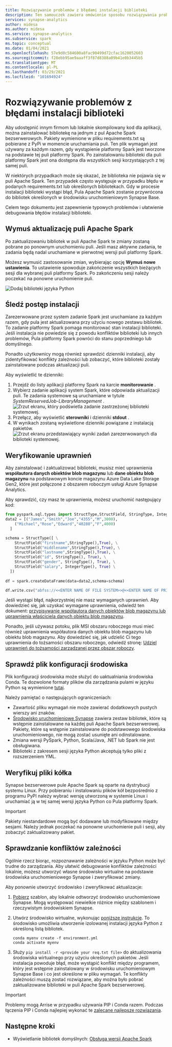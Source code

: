 ```yaml
---
title: Rozwiązywanie problemów z błędami instalacji biblioteki
description: Ten samouczek zawiera omówienie sposobu rozwiązywania problemów z błędami instalacji biblioteki.
services: synapse-analytics
author: midesa
ms.author: midesa
ms.service: synapse-analytics
ms.subservice: spark
ms.topic: conceptual
ms.date: 01/04/2021
ms.openlocfilehash: 57e9d0c584600a8fac90499d72cfac1620052603
ms.sourcegitcommit: f28ebb95ae9aaaff3f87d8388a09b41e0b3445b5
ms.translationtype: MT
ms.contentlocale: pl-PL
ms.lasthandoff: 03/29/2021
ms.locfileid: "101694924"
---
```

# <a name="troubleshoot-library-installation-errors"></a>Rozwiązywanie problemów z błędami instalacji biblioteki 
Aby udostępnić innym firmom lub lokalnie skompilowany kod dla aplikacji, można zainstalować bibliotekę na jednym z pul Apache Spark bezserwerowych. Pakiety wymienione w pliku requirements.txt są pobierane z PyPi w momencie uruchamiania puli. Ten plik wymagań jest używany za każdym razem, gdy wystąpienie platformy Spark jest tworzone na podstawie tej puli platformy Spark. Po zainstalowaniu biblioteki dla puli platformy Spark jest ona dostępna dla wszystkich sesji korzystających z tej samej puli. 

W niektórych przypadkach może się okazać, że biblioteka nie pojawia się w puli Apache Spark. Ten przypadek często występuje w przypadku błędu w podanych requirements.txt lub określonych bibliotekach. Gdy w procesie instalacji biblioteki wystąpi błąd, Pula Apache Spark zostanie przywrócona do bibliotek określonych w środowisku uruchomieniowym Synapse Base.

Celem tego dokumentu jest zapewnienie typowych problemów i ułatwienie debugowania błędów instalacji biblioteki.

## <a name="force-update-your-apache-spark-pool"></a>Wymuś aktualizację puli Apache Spark
Po zaktualizowaniu bibliotek w puli Apache Spark te zmiany zostaną pobrane po ponownym uruchomieniu puli. Jeśli masz aktywne zadania, te zadania będą nadal uruchamiane w pierwotnej wersji puli platformy Spark.

Możesz wymusić zastosowanie zmian, wybierając opcję **Wymuś nowe ustawienia**. To ustawienie spowoduje zakończenie wszystkich bieżących sesji dla wybranej puli platformy Spark. Po zakończeniu sesji należy poczekać na ponowne uruchomienie puli. 

![Dodaj biblioteki języka Python](./media/apache-spark-azure-portal-add-libraries/update-libraries.png "Dodaj biblioteki języka Python")

## <a name="track-installation-progress"></a>Śledź postęp instalacji
Zarezerwowane przez system zadanie Spark jest uruchamiane za każdym razem, gdy pula jest aktualizowana przy użyciu nowego zestawu bibliotek. To zadanie platformy Spark pomaga monitorować stan instalacji biblioteki. Jeśli instalacja nie powiedzie się z powodu konfliktów biblioteki lub innych problemów, Pula platformy Spark powróci do stanu poprzedniego lub domyślnego. 

Ponadto użytkownicy mogą również sprawdzić dzienniki instalacji, aby zidentyfikować konflikty zależności lub zobaczyć, które biblioteki zostały zainstalowane podczas aktualizacji puli.

Aby wyświetlić te dzienniki:
1. Przejdź do listy aplikacji platformy Spark na karcie **monitorowanie** . 
2. Wybierz zadanie aplikacji system Spark, które odpowiada aktualizacji puli. Te zadania systemowe są uruchamiane w tytule *SystemReservedJob-LibraryManagement* .
   ![Zrzut ekranu, który podświetla zadanie zastrzeżonej biblioteki systemowej.](./media/apache-spark-azure-portal-add-libraries/system-reserved-library-job.png "Wyświetl zadanie biblioteki systemowej")
3. Przełącz, aby wyświetlić **sterowniki** i dzienniki **stdout** . 
4. W wynikach zostaną wyświetlone dzienniki powiązane z instalacją pakietów.
    ![Zrzut ekranu przedstawiający wyniki zadań zarezerwowanych dla biblioteki systemowej.](./media/apache-spark-azure-portal-add-libraries/system-reserved-library-job-results.png "Wyświetl postęp zadania biblioteki systemowej")

## <a name="validate-your-permissions"></a>Weryfikowanie uprawnień
Aby zainstalować i zaktualizować biblioteki, musisz mieć uprawnienia **współautora danych obiektów blob magazynu** lub **dane obiektu blob magazynu** na podstawowym koncie magazynu Azure Data Lake Storage Gen2, które jest połączone z obszarem roboczym usługi Azure Synapse Analytics.

Aby sprawdzić, czy masz te uprawnienia, możesz uruchomić następujący kod:

```python
from pyspark.sql.types import StructType,StructField, StringType, IntegerType
data2 = [("James","Smith","Joe","4355","M",3000),
    ("Michael","Rose","Edward","40288","F",4000)
  ]

schema = StructType([ \
    StructField("firstname",StringType(),True), \
    StructField("middlename",StringType(),True), \
    StructField("lastname",StringType(),True), \
    StructField("id", StringType(), True), \
    StructField("gender", StringType(), True), \
    StructField("salary", IntegerType(), True) \
  ])
 
df = spark.createDataFrame(data=data2,schema=schema)

df.write.csv("abfss://<<ENTER NAME OF FILE SYSTEM>>@<<ENTER NAME OF PRIMARY STORAGE ACCOUNT>>.dfs.core.windows.net/validate_permissions.csv")

```
Jeśli wystąpi błąd, najkorzystniej nie masz wymaganych uprawnień. Aby dowiedzieć się, jak uzyskać wymagane uprawnienia, odwiedź ten dokument: [przypisywanie współautora danych obiektów blob magazynu lub uprawnienia właściciela danych obiektu blob magazynu](../../storage/common/storage-auth-aad-rbac-portal.md#assign-an-azure-built-in-role).

Ponadto, jeśli używasz potoku, plik MSI obszaru roboczego musi mieć również uprawnienia współautora danych obiektu blob magazynu lub obiektu blob magazynu. Aby dowiedzieć się, jak udzielić Ci tego uprawnienia do tożsamości obszaru roboczego, odwiedź stronę: [Udziel uprawnień do tożsamości zarządzanej przez obszar roboczy](../security/how-to-grant-workspace-managed-identity-permissions.md).

## <a name="check-the-environment-configuration-file"></a>Sprawdź plik konfiguracji środowiska
Plik konfiguracji środowiska może służyć do uaktualniania środowiska Conda. Te dozwolone formaty plików dla zarządzania pulami w języku Python są wymienione [tutaj](./apache-spark-manage-python-packages.md).

Należy pamiętać o następujących ograniczeniach:
   -  Zawartość pliku wymagań nie może zawierać dodatkowych pustych wierszy ani znaków. 
   -  [Środowisko uruchomieniowe Synapse](apache-spark-version-support.md) zawiera zestaw bibliotek, które są wstępnie zainstalowane na każdej puli Apache Spark bezserwerowej. Pakiety, które są wstępnie zainstalowane do podstawowego środowiska uruchomieniowego, nie mogą zostać usunięte ani odinstalowane.
   -  Zmiana wersji PySpark, Python, Scala/Java, .NET lub Spark nie jest obsługiwana.
   -  Biblioteki z zakresem sesji języka Python akceptują tylko pliki z rozszerzeniem YML.

## <a name="validate-wheel-files"></a>Weryfikuj pliki kółka
Synapse bezserwerowe pule Apache Spark są oparte na dystrybucji systemu Linux. Przy pobieraniu i instalowaniu plików kół bezpośrednio z programu PyPI należy wybrać wersję utworzoną w systemie Linux i uruchamiać ją w tej samej wersji języka Python co Pula platformy Spark.

>[!IMPORTANT]
>Pakiety niestandardowe mogą być dodawane lub modyfikowane między sesjami. Należy jednak poczekać na ponowne uruchomienie puli i sesji, aby zobaczyć zaktualizowany pakiet.

## <a name="check-for-dependency-conflicts"></a>Sprawdzanie konfliktów zależności
 Ogólnie rzecz biorąc, rozpoznawanie zależności w języku Python może być trudne do zarządzania. Aby ułatwić debugowanie konfliktów zależności lokalnie, możesz utworzyć własne środowisko wirtualne na podstawie środowiska uruchomieniowego Synapse i zweryfikować zmiany.

Aby ponownie utworzyć środowisko i zweryfikować aktualizacje:
 1. [Pobierz](https://github.com/Azure-Samples/Synapse/blob/main/Spark/Python/base_environment.yml) szablon, aby lokalnie odtworzyć środowisko uruchomieniowe Synapse. Mogą występować niewielkie różnice między szablonem i rzeczywistym środowiskiem Synapse.
   
 2. Utwórz środowisko wirtualne, wykonując [poniższe instrukcje](https://docs.conda.io/projects/conda/latest/user-guide/tasks/manage-environments.html). To środowisko umożliwia utworzenie izolowanej instalacji języka Python z określoną listą bibliotek. 
    
    ```
    conda myenv create -f environment.yml
    conda activate myenv
    ```
   
 3. Służy ``pip install -r <provide your req.txt file>`` do aktualizowania środowiska wirtualnego przy użyciu określonych pakietów. Jeśli instalacja powoduje błąd, może wystąpić konflikt między programem, który jest wstępnie zainstalowany w środowisku uruchomieniowym Synapse Base i co jest określone w pliku wymagań. Te konflikty zależności muszą zostać rozwiązane, aby można było pobrać zaktualizowane biblioteki w puli Apache Spark bezserwerowej.

>[!IMPORTANT]
>Problemy mogą Arrise w przypadku używania PIP i Conda razem. Podczas łączenia PIP i Conda najlepiej wykonać te [zalecane najlepsze rozwiązania](https://docs.conda.io/projects/conda/latest/user-guide/tasks/manage-environments.html#using-pip-in-an-environment).

## <a name="next-steps"></a>Następne kroki
- Wyświetlanie bibliotek domyślnych: [Obsługa wersji Apache Spark](apache-spark-version-support.md)